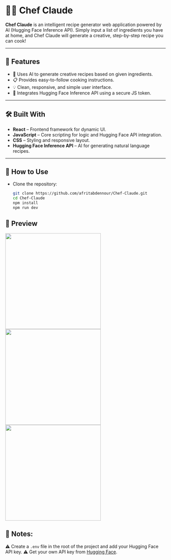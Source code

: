 # 👨‍🍳 Chef Claude

**Chef Claude** is an intelligent recipe generator web application powered by AI (Hugging Face Inference API). Simply input a list of ingredients you have at home, and Chef Claude will generate a creative, step-by-step recipe you can cook!

---

## 🌟 Features

- 🧠 Uses AI to generate creative recipes based on given ingredients.
- 📋 Provides easy-to-follow cooking instructions.
- 💡 Clean, responsive, and simple user interface.
- 🔐 Integrates Hugging Face Inference API using a secure JS token.

---

## 🛠️ Built With

- **React** – Frontend framework for dynamic UI.
- **JavaScript** – Core scripting for logic and Hugging Face API integration.
- **CSS** – Styling and responsive layout.
- **Hugging Face Inference API** – AI for generating natural language recipes.

---

## 🚀 How to Use

- Clone the repository:

   ```bash
   git clone https://github.com/afritabdennour/Chef-Claude.git
   cd Chef-Claude
   npm install
   npm run dev
   
## 📸 Preview

<img src="./src/assets/Screenshot (58).png" width="300" />
<br />
<img src="./src/assets/Screenshot (59).png" width="300" />
<br />
<img src="./src/assets/Screenshot (60).png" width="300" />

## 🚫 Notes:

⚠️ Create a `.env` file in the root of the project and add your Hugging Face API key.
⚠️ Get your own API key from [Hugging Face](https://huggingface.co/settings/tokens).
